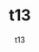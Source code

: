 ---
  audience: "primary"
  author: "t13"
  description: "t13"
  difficulty: "intermediate"
  date_posted: "2020-06-06"
  osm_username: "t13"
  filename: "1591417423486-hydro.pdf"
  group: ""
  layout: "project"
  preparation_time: "one_day"
  project_time: "less_than_one_hour"
  tags: 
    - "Cities and Urban Land Use"
  thumbnail: "1591417418169-boat_shoes.jpg"
  title: "t13"
  type: "desktop"
  url: "2020-06-06-117852"

---